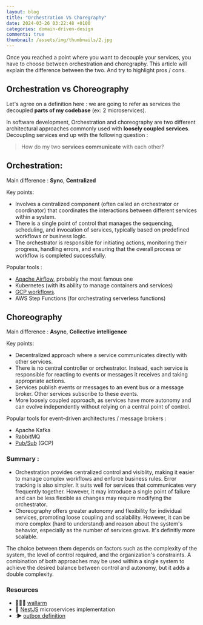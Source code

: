 ```yaml
---
layout: blog
title: "Orchestration VS Choregraphy"
date: 2024-03-26 03:22:48 +0100
categories: domain-driven-design
comments: true
thumbnail: /assets/img/thumbnails/2.jpg
---
```


Once you reached a point where you want to decouple your services, you have to choose between orchestration and choregraphy. This article will explain the difference between the two. And try to highlight pros / cons.

## Orchestration vs Choreography

Let's agree on a definition here : we are going to refer as services the decoupled **parts of my codebase** (ex: 2 microservices).

In software development, Orchestration and choreography are two different architectural approaches commonly used with **loosely coupled services**. Decoupling services end up with the following question :

> How do my two **services communicate** with each other?

## Orchestration:

Main difference : **Sync**, **Centralized**

Key points:

- Involves a centralized component (often called an orchestrator or coordinator) that coordinates the interactions between different services within a system.
- There is a single point of control that manages the sequencing, scheduling, and invocation of services, typically based on predefined workflows or business logic.
- The orchestrator is responsible for initiating actions, monitoring their progress, handling errors, and ensuring that the overall process or workflow is completed successfully.

Popular tools :

- [Apache Airflow](https://airflow.apache.org/), probably the most famous one
- Kubernetes (with its ability to manage containers and services)
- [GCP workflows](https://cloud.google.com/workflows).
- AWS Step Functions (for orchestrating serverless functions)

## Choreography

Main difference : **Async**, **Collective intelligence**

Key points:

- Decentralized approach where a service communicates directly with other services.
- There is no central controller or orchestrator. Instead, each service is responsible for reacting to events or messages it receives and taking appropriate actions.
- Services publish events or messages to an event bus or a message broker. Other services subscribe to these events.
- More loosely coupled approach, as services have more autonomy and can evolve independently without relying on a central point of control.

Popular tools for event-driven architectures / message brokers :

- Apache Kafka
- RabbitMQ
- [Pub/Sub](https://cloud.google.com/pubsub) (GCP)

### Summary :

- Orchestration provides centralized control and visiblity, making it easier to manage complex workflows and enforce business rules. Error tracking is also simpler. It suits well for services that communicates very frequently together. However, it may introduce a single point of failure and can be less flexible as changes may require modifying the orchestrator.
- Choreography offers greater autonomy and flexibility for individual services, promoting loose coupling and scalability. However, it can be more complex (hard to understand) and reason about the system's behavior, especially as the number of services grows. It's definitly more scalable.

The choice between them depends on factors such as the complexity of the system, the level of control required, and the organization's constraints. A combination of both approaches may be used within a single system to achieve the desired balance between control and autonomy, but it adds a double complexity.

### Resources

- 👨🏻‍💻 [wallarm](https://www.wallarm.com/what/orchestration-vs-choreography)
- 🦁 [NestJS](https://docs.nestjs.com/microservices/basics) microservices implementation
- :▶️ [outbox definition](https://microservices.io/patterns/data/transactional-outbox.html)
